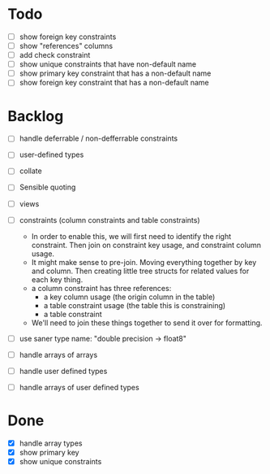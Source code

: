 # Todo
- [ ] show foreign key constraints
- [ ] show "references" columns
- [ ] add check constraint
- [ ] show unique constraints that have non-default name
- [ ] show primary key constraint that has a non-default name
- [ ] show foreign key constraint that has a non-default name

# Backlog
- [ ] handle deferrable / non-defferrable constraints
- [ ] user-defined types
- [ ] collate
- [ ] Sensible quoting
- [ ] views
- [ ] constraints (column constraints and table constraints)
  - In order to enable this, we will first need to identify the right
    constraint. Then join on constraint key usage, and constraint column
    usage.
  - It might make sense to pre-join. Moving everything together by 
    key and column. Then creating little tree structs for related values
    for each key thing. 
  - a column constraint has three references: 
    - a key column usage (the origin column in the table)
    - a table constraint usage (the table this is constraining)
    - a table constraint
  - We'll need to join these things together to send it over for formatting.

- [ ] use saner type name: "double precision -> float8"
- [ ] handle arrays of arrays
- [ ] handle user defined types
- [ ] handle arrays of user defined types

# Done
- [x] handle array types
- [x] show primary key
- [x] show unique constraints
